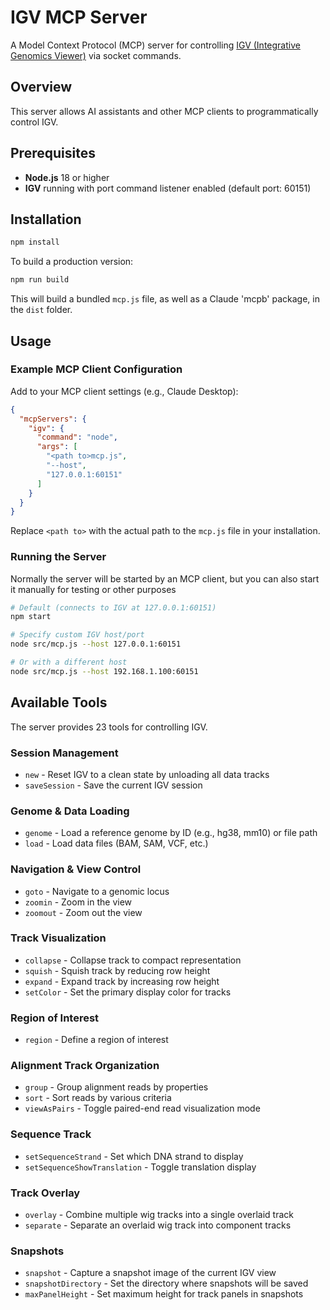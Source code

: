 # IGV MCP Server

A Model Context Protocol (MCP) server for controlling [IGV (Integrative Genomics Viewer)](https://software.broadinstitute.org/software/igv/) via socket commands.

## Overview

This server allows AI assistants and other MCP clients to programmatically control IGV.

## Prerequisites

- **Node.js** 18 or higher
- **IGV** running with port command listener enabled (default port: 60151)

## Installation

```bash
npm install
```

To build a production version:

```bash
npm run build
```
This will build a bundled `mcp.js` file, as well as a Claude 'mcpb' package, in the `dist` folder.

## Usage

### Example MCP Client Configuration

Add to your MCP client settings (e.g., Claude Desktop):

```json
{
  "mcpServers": {
    "igv": {
      "command": "node",
      "args": [
        "<path to>mcp.js",
        "--host",
        "127.0.0.1:60151"
      ]
    }
  }
}
```
Replace `<path to>` with the actual path to the `mcp.js` file in your installation.   

### Running the Server

Normally the server will be started by an MCP client, but you can also start it manually for testing or other purposes

```bash
# Default (connects to IGV at 127.0.0.1:60151)
npm start

# Specify custom IGV host/port
node src/mcp.js --host 127.0.0.1:60151

# Or with a different host
node src/mcp.js --host 192.168.1.100:60151
```

## Available Tools

The server provides 23 tools for controlling IGV.

### Session Management
- `new` - Reset IGV to a clean state by unloading all data tracks
- `saveSession` - Save the current IGV session

### Genome & Data Loading
- `genome` - Load a reference genome by ID (e.g., hg38, mm10) or file path
- `load` - Load data files (BAM, SAM, VCF, etc.)

### Navigation & View Control
- `goto` - Navigate to a genomic locus
- `zoomin` - Zoom in the view
- `zoomout` - Zoom out the view

### Track Visualization
- `collapse` - Collapse track to compact representation
- `squish` - Squish track by reducing row height
- `expand` - Expand track by increasing row height
- `setColor` - Set the primary display color for tracks

### Region of Interest
- `region` - Define a region of interest

### Alignment Track Organization
- `group` - Group alignment reads by properties
- `sort` - Sort reads by various criteria
- `viewAsPairs` - Toggle paired-end read visualization mode

### Sequence Track
- `setSequenceStrand` - Set which DNA strand to display
- `setSequenceShowTranslation` - Toggle translation display

### Track Overlay
- `overlay` - Combine multiple wig tracks into a single overlaid track
- `separate` - Separate an overlaid wig track into component tracks

### Snapshots
- `snapshot` - Capture a snapshot image of the current IGV view
- `snapshotDirectory` - Set the directory where snapshots will be saved
- `maxPanelHeight` - Set maximum height for track panels in snapshots



